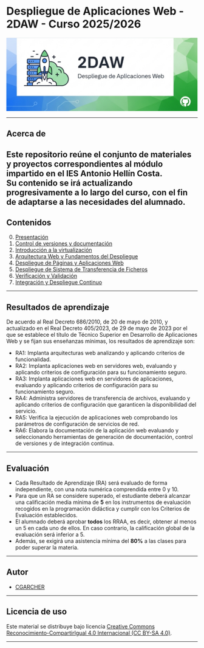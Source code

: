 # Despliegue de Aplicaciones Web - 2DAW - Curso 2025/2026

![Despliegue](images/banner_despliegue.png)

---

## Acerca de

Este repositorio reúne el conjunto de materiales y proyectos correspondientes al módulo impartido en el **IES Antonio Hellín Costa**.  
Su contenido se irá actualizando progresivamente a lo largo del curso, con el fin de adaptarse a las necesidades del alumnado.
---

## Contenidos

0. [Presentación](https://youtu.be/Uhl_dhag95k)
1. [Control de versiones y documentación](docs/1/README.md)
2. [Introducción a la virtualización](docs/02-virtualizacion/README.md)
3. [Arquitectura Web y Fundamentos del Despliegue](docs/03-arquitectura_web/README.md)
4. [Despliegue de Páginas y Aplicaciones Web](docs/04-despliegue_aplicaciones/README.md)
5. [Despliegue de Sistema de Transferencia de Ficheros](docs/05-ftp/README.md)
6. [Verificación y Validación](docs/06-verificacion_validacion/README.md)
7. [Integración y Despliegue Continuo](docs/07-integracion_continua/README.md)

---

## Resultados de aprendizaje

De acuerdo al Real Decreto 686/2010, de 20 de mayo de 2010, y actualizado en el Real Decreto 405/2023, de 29 de mayo de 2023 por el que se establece el título de Técnico Superior en Desarrollo de Aplicaciones Web y se fijan sus enseñanzas mínimas, los resultados de aprendizaje son:

- RA1: Implanta arquitecturas web analizando y aplicando criterios de funcionalidad.
- RA2: Implanta aplicaciones web en servidores web, evaluando y aplicando criterios de configuración para su funcionamiento seguro.
- RA3: Implanta aplicaciones web en servidores de aplicaciones, evaluando y aplicando criterios de configuración para su funcionamiento seguro.
- RA4: Administra servidores de transferencia de archivos, evaluando y aplicando criterios de configuración que garanticen la disponibilidad del servicio.
- RA5: Verifica la ejecución de aplicaciones web comprobando los parámetros de configuración de servicios de red.
- RA6: Elabora la documentación de la aplicación web evaluando y seleccionando herramientas de generación de documentación, control de versiones y de integración continua.
---

## Evaluación

- Cada Resultado de Aprendizaje (RA) será evaluado de forma independiente, con una nota numérica comprendida entre 0 y 10.
- Para que un RA se considere superado, el estudiante deberá alcanzar una calificación media mínima de **5** en los instrumentos de evaluación recogidos en la programación didáctica y cumplir con los Criterios de Evaluación establecidos.
- El alumnado deberá aprobar **todos** los RRAA, es decir, obtener al menos un 5 en cada uno de ellos. En caso contrario, la calificación global de la evaluación será inferior a 5.
- Además, se exigirá una asistencia mínima del **80%** a las clases para poder superar la materia.
---

## Autor
- [CGARCHER](https://github.com/CGARCHER)

---

## Licencia de uso

Este material se distribuye bajo licencia [Creative Commons Reconocimiento-CompartirIgual 4.0 Internacional (CC BY-SA 4.0)](https://creativecommons.org/licenses/by-sa/4.0/).

---